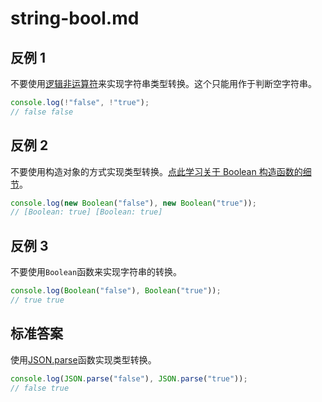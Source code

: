 # string-bool.md

## 反例 1

不要使用[逻辑非运算符](https://developer.mozilla.org/en-US/docs/Web/JavaScript/Reference/Operators/Logical_NOT)来实现字符串类型转换。这个只能用作于判断空字符串。

```js
console.log(!"false", !"true");
// false false
```

## 反例 2

不要使用构造对象的方式实现类型转换。[点此学习关于 Boolean 构造函数的细节](https://developer.mozilla.org/zh-CN/docs/Web/JavaScript/Reference/Global_Objects/Boolean)。

```js
console.log(new Boolean("false"), new Boolean("true"));
// [Boolean: true] [Boolean: true]
```

## 反例 3

不要使用`Boolean`函数来实现字符串的转换。

```js
console.log(Boolean("false"), Boolean("true"));
// true true
```

## 标准答案

使用[JSON.parse](https://developer.mozilla.org/zh-CN/docs/Web/JavaScript/Reference/Global_Objects/JSON/parse)函数实现类型转换。

```js
console.log(JSON.parse("false"), JSON.parse("true"));
// false true
```
